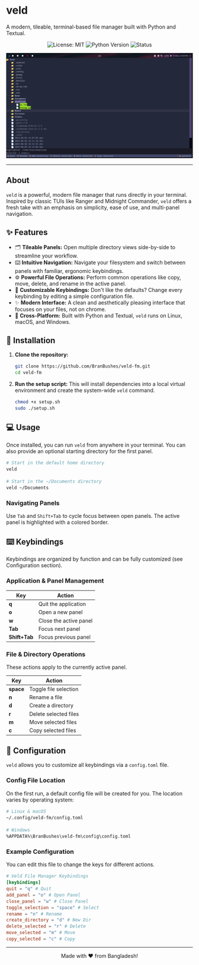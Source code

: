 # veld

A modern, tileable, terminal-based file manager built with Python and Textual.

<div align="center">

![License: MIT](https://img.shields.io/badge/License-MIT-blue.svg)
![Python Version](https://img.shields.io/badge/python-3.8+-brightgreen.svg)
![Status](https://img.shields.io/badge/status-active-success.svg)

</div>

![A screenshot of the veld file manager in action.](https://raw.githubusercontent.com/BranBushes/veld-fm/master/.assets/ss.png)

---

## About

`veld` is a powerful, modern file manager that runs directly in your terminal. Inspired by classic TUIs like Ranger and Midnight Commander, `veld` offers a fresh take with an emphasis on simplicity, ease of use, and multi-panel navigation.

## ✨ Features

*   🗂️ **Tileable Panels:** Open multiple directory views side-by-side to streamline your workflow.
*   ⌨️ **Intuitive Navigation:** Navigate your filesystem and switch between panels with familiar, ergonomic keybindings.
*   ⚙️ **Powerful File Operations:** Perform common operations like copy, move, delete, and rename in the active panel.
*   🎨 **Customizable Keybindings:** Don't like the defaults? Change every keybinding by editing a simple configuration file.
*   ✨ **Modern Interface:** A clean and aesthetically pleasing interface that focuses on your files, not on chrome.
*   🐧 **Cross-Platform:** Built with Python and Textual, `veld` runs on Linux, macOS, and Windows.

## 🚀 Installation

1.  **Clone the repository:**
    ```bash
    git clone https://github.com/BranBushes/veld-fm.git
    cd veld-fm
    ```

2.  **Run the setup script:**
    This will install dependencies into a local virtual environment and create the system-wide `veld` command.
    ```bash
    chmod +x setup.sh
    sudo ./setup.sh
    ```

## 💻 Usage

Once installed, you can run `veld` from anywhere in your terminal. You can also provide an optional starting directory for the first panel.

```bash
# Start in the default home directory
veld

# Start in the ~/Documents directory
veld ~/Documents
```

### Navigating Panels

Use `Tab` and `Shift+Tab` to cycle focus between open panels. The active panel is highlighted with a colored border.

## ⌨️ Keybindings

Keybindings are organized by function and can be fully customized (see Configuration section).

### Application & Panel Management

| Key           | Action                 |
|---------------|------------------------|
| **q**         | Quit the application   |
| **o**         | Open a new panel       |
| **w**         | Close the active panel |
| **Tab**       | Focus next panel       |
| **Shift+Tab** | Focus previous panel   |

### File & Directory Operations

These actions apply to the currently active panel.

| Key         | Action                |
|-------------|-----------------------|
| **space**   | Toggle file selection |
| **n**       | Rename a file         |
| **d**       | Create a directory    |
| **r**       | Delete selected files |
| **m**       | Move selected files   |
| **c**       | Copy selected files   |

## 🔧 Configuration

`veld` allows you to customize all keybindings via a `config.toml` file.

### Config File Location

On the first run, a default config file will be created for you. The location varies by operating system:

```sh
# Linux & macOS
~/.config/veld-fm/config.toml

# Windows
%APPDATA%\BranBushes\veld-fm\config\config.toml
```

### Example Configuration

You can edit this file to change the keys for different actions.

```toml
# Veld File Manager Keybindings
[keybindings]
quit = "q" # Quit
add_panel = "o" # Open Panel
close_panel = "w" # Close Panel
toggle_selection = "space" # Select
rename = "n" # Rename
create_directory = "d" # New Dir
delete_selected = "r" # Delete
move_selected = "m" # Move
copy_selected = "c" # Copy
```

---

<p align="center">
  Made with ❤️ from Bangladesh!
</p>
